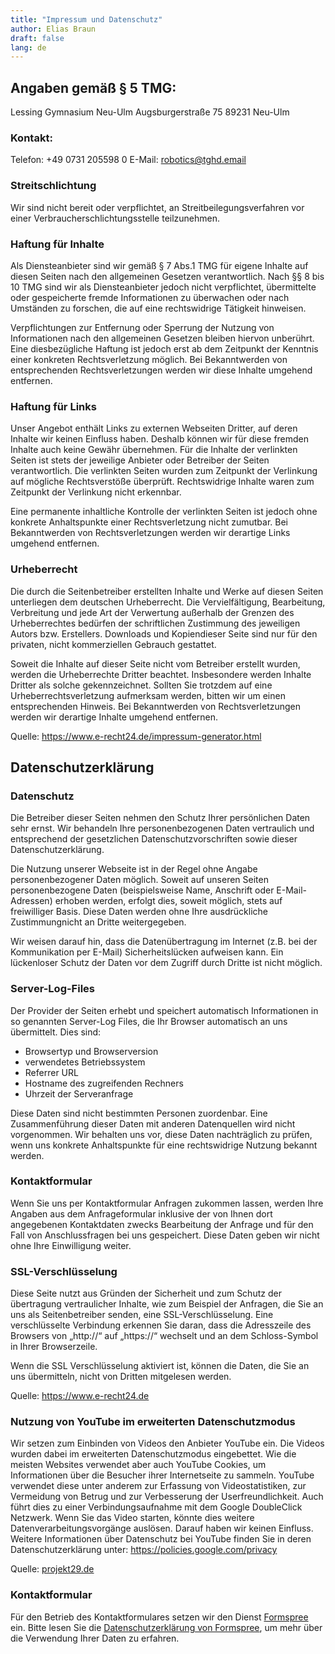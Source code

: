 ```yaml
---
title: "Impressum und Datenschutz"
author: Elias Braun
draft: false
lang: de
---
```


## Angaben gemäß &sect; 5 TMG:

Lessing Gymnasium Neu-Ulm
Augsburgerstraße 75
89231 Neu-Ulm

### Kontakt:

Telefon: +49 0731 205598 0
E-Mail: robotics@tghd.email

### Streitschlichtung

Wir sind nicht bereit oder verpflichtet, an Streitbeilegungsverfahren vor einer
Verbraucherschlichtungsstelle teilzunehmen.

### Haftung für Inhalte

Als Diensteanbieter sind wir gemäß § 7 Abs.1 TMG für eigene Inhalte auf diesen
Seiten nach den allgemeinen Gesetzen verantwortlich.  Nach §§ 8 bis 10 TMG sind
wir als Diensteanbieter jedoch nicht verpflichtet, übermittelte oder
gespeicherte fremde Informationen zu überwachen oder nach Umständen zu
forschen, die auf eine rechtswidrige Tätigkeit hinweisen.

Verpflichtungen zur Entfernung oder Sperrung der Nutzung von Informationen nach
den allgemeinen Gesetzen bleiben hiervon unberührt. Eine diesbezügliche Haftung
ist jedoch erst ab dem Zeitpunkt der Kenntnis einer konkreten Rechtsverletzung
möglich. Bei Bekanntwerden von entsprechenden Rechtsverletzungen werden wir
diese Inhalte umgehend entfernen.

### Haftung für Links

Unser Angebot enthält Links zu externen Webseiten Dritter, auf deren Inhalte
wir keinen Einfluss haben. Deshalb können wir für diese fremden Inhalte auch
keine Gewähr übernehmen. Für die Inhalte der verlinkten Seiten ist stets der
jeweilige Anbieter oder Betreiber der Seiten verantwortlich. Die verlinkten
Seiten wurden zum Zeitpunkt der Verlinkung auf mögliche Rechtsverstöße
überprüft.  Rechtswidrige Inhalte waren zum Zeitpunkt der Verlinkung nicht
erkennbar.

Eine permanente inhaltliche Kontrolle der verlinkten Seiten ist jedoch ohne
konkrete Anhaltspunkte einer Rechtsverletzung nicht zumutbar. Bei Bekanntwerden
von Rechtsverletzungen werden wir derartige Links umgehend entfernen.

### Urheberrecht

Die durch die Seitenbetreiber erstellten Inhalte und Werke auf diesen Seiten
unterliegen dem deutschen Urheberrecht. Die Vervielfältigung, Bearbeitung,
Verbreitung und jede Art der Verwertung außerhalb der Grenzen des
Urheberrechtes bedürfen der schriftlichen Zustimmung des jeweiligen Autors bzw.
Erstellers. Downloads und Kopiendieser Seite sind nur für den privaten, nicht
kommerziellen Gebrauch gestattet.

Soweit die Inhalte auf dieser Seite nicht vom Betreiber erstellt wurden, werden
die Urheberrechte Dritter beachtet. Insbesondere werden Inhalte Dritter als
solche gekennzeichnet. Sollten Sie trotzdem auf eine Urheberrechtsverletzung
aufmerksam werden, bitten wir um einen entsprechenden Hinweis. Bei
Bekanntwerden von Rechtsverletzungen werden wir derartige Inhalte umgehend
entfernen.

Quelle: https://www.e-recht24.de/impressum-generator.html

## Datenschutzerklärung

### Datenschutz

Die Betreiber dieser Seiten nehmen den Schutz Ihrer persönlichen Daten sehr
ernst. Wir behandeln Ihre personenbezogenen Daten vertraulich und entsprechend
der gesetzlichen Datenschutzvorschriften sowie dieser Datenschutzerklärung.

Die Nutzung unserer Webseite ist in der Regel ohne Angabe personenbezogener
Daten möglich. Soweit auf unseren Seiten personenbezogene Daten (beispielsweise
Name, Anschrift oder E-Mail-Adressen) erhoben werden, erfolgt dies, soweit
möglich, stets auf freiwilliger Basis. Diese Daten werden ohne Ihre
ausdrückliche Zustimmungnicht an Dritte weitergegeben.

Wir weisen darauf hin, dass die Datenübertragung im Internet (z.B. bei der
Kommunikation per E-Mail) Sicherheitslücken aufweisen kann. Ein lückenloser
Schutz der Daten vor dem Zugriff durch Dritte ist nicht möglich.

### Server-Log-Files

Der Provider der Seiten erhebt und speichert automatisch Informationen in so
genannten Server-Log Files, die Ihr Browser automatisch an uns übermittelt.
Dies sind:

 * Browsertyp und Browserversion
 * verwendetes Betriebssystem
 * Referrer URL
 * Hostname des zugreifenden Rechners
 * Uhrzeit der Serveranfrage

Diese Daten sind nicht bestimmten Personen zuordenbar. Eine Zusammenführung
dieser Daten mit anderen Datenquellen wird nicht vorgenommen. Wir behalten uns
vor, diese Daten nachträglich zu prüfen, wenn uns konkrete Anhaltspunkte für
eine rechtswidrige Nutzung bekannt werden.

### Kontaktformular

Wenn Sie uns per Kontaktformular Anfragen zukommen lassen, werden Ihre Angaben
aus dem Anfrageformular inklusive der von Ihnen dort angegebenen Kontaktdaten
zwecks Bearbeitung der Anfrage und für den Fall von Anschlussfragen bei uns
gespeichert. Diese Daten geben wir nicht ohne Ihre Einwilligung weiter.

### SSL-Verschlüsselung

Diese Seite nutzt aus Gründen der Sicherheit und zum Schutz der übertragung
vertraulicher Inhalte, wie zum Beispiel der Anfragen, die Sie an uns als
Seitenbetreiber senden, eine SSL-Verschlüsselung. Eine verschlüsselte
Verbindung erkennen Sie daran, dass die Adresszeile des Browsers von „http://“
auf „https://“ wechselt und an dem Schloss-Symbol in Ihrer Browserzeile.

Wenn die SSL Verschlüsselung aktiviert ist, können die Daten, die Sie an uns
übermitteln, nicht von Dritten mitgelesen werden.

Quelle: https://www.e-recht24.de

### Nutzung von YouTube im erweiterten Datenschutzmodus

Wir setzen zum Einbinden von Videos den Anbieter YouTube ein. Die Videos wurden
dabei im erweiterten Datenschutzmodus eingebettet. Wie die meisten Websites
verwendet aber auch YouTube Cookies, um Informationen über die Besucher ihrer
Internetseite zu sammeln. YouTube verwendet diese unter anderem zur Erfassung
von Videostatistiken, zur Vermeidung von Betrug und zur Verbesserung der
Userfreundlichkeit. Auch führt dies zu einer Verbindungsaufnahme mit dem Google
DoubleClick Netzwerk. Wenn Sie das Video starten, könnte dies weitere
Datenverarbeitungsvorgänge auslösen. Darauf haben wir keinen Einfluss. Weitere
Informationen über Datenschutz bei YouTube finden Sie in deren
Datenschutzerklärung unter: https://policies.google.com/privacy

Quelle: [projekt29.de](https://www.projekt29.de/youtube-videos-datenschutzkonform-einbinden/)

### Kontaktformular

Für den Betrieb des Kontaktformulares setzen wir den Dienst
[Formspree](https://formspree.io/) ein. Bitte lesen Sie die
[Datenschutzerklärung von
Formspree](http://docs.formspree.io/files/privacy.pdf), um mehr über die
Verwendung Ihrer Daten zu erfahren.